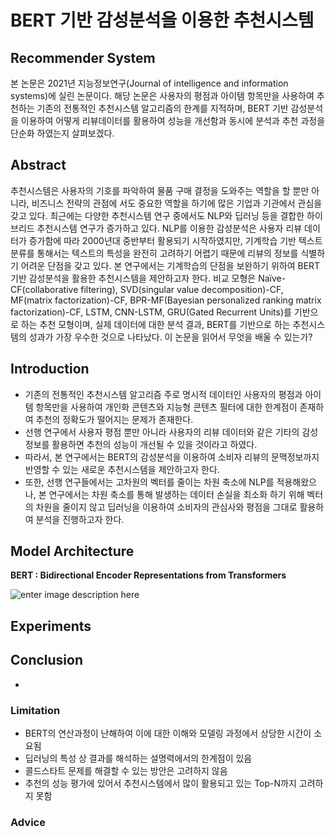 ﻿# BERT 기반 감성분석을 이용한 추천시스템

## Recommender System
본 논문은 2021년 지능정보연구(Journal of intelligence and information systems)에 실린 논문이다. 해당 논문은 사용자의 평점과 아이템 항목만을 사용하여 추천하는 기존의 전통적인 추천시스템 알고리즘의 한계를 지적하며, BERT 기반 감성분석을 이용하여 어떻게 리뷰데이터를 활용하여 성능을 개선함과 동시에 분석과 추천 과정을 단순화 하였는지 살펴보겠다.

## Abstract
추천시스템은 사용자의 기호를 파악하여 물품 구매 결정을 도와주는 역할을 할 뿐만 아니라, 비즈니스 전략의 관점에 서도 중요한 역할을 하기에 많은 기업과 기관에서 관심을 갖고 있다. 최근에는 다양한 추천시스템 연구 중에서도 NLP와 딥러닝 등을 결합한 하이브리드 추천시스템 연구가 증가하고 있다. NLP를 이용한 감성분석은 사용자 리뷰 데이터가 증가함에 따라 2000년대 중반부터 활용되기 시작하였지만, 기계학습 기반 텍스트 분류를 통해서는 텍스트의 특성을 완전히 고려하기 어렵기 때문에 리뷰의 정보를 식별하기 어려운 단점을 갖고 있다. 본 연구에서는 기계학습의 단점을 보완하기 위하여 BERT 기반 감성분석을 활용한 추천시스템을 제안하고자 한다. 비교 모형은 Naïve-CF(collaborative filtering), SVD(singular value decomposition)-CF, MF(matrix factorization)-CF, BPR-MF(Bayesian personalized ranking matrix factorization)-CF, LSTM, CNN-LSTM, GRU(Gated Recurrent Units)를 기반으로 하는 추천 모형이며, 실제 데이터에 대한 분석 결과, BERT를 기반으로 하는 추천시스템의 성과가 가장 우수한 것으로 나타났다. 이 논문을 읽어서 무엇을 배울 수 있는가?


## Introduction

- 기존의 전통적인 추천시스템 알고리즘 주로 명시적 데이터인 사용자의 평점과 아이템 항목만을 사용하여 개인화 콘텐츠와 지능형 콘텐츠 필터에 대한 한계점이 존재하여 추천의 정확도가 떨어지는 문제가 존재한다. 
- 선행 연구에서 사용자 평점 뿐만 아니라 사용자의 리뷰 데이터와 같은 기타의 감성 정보를 활용하면 추천의 성능이 개선될 수 있을 것이라고 하였다.  
- 따라서, 본 연구에서는 BERT의 감성분석을 이용하여 소비자 리뷰의 문맥정보까지 반영할 수 있는 새로운 추천시스템을 제안하고자 한다. 
- 또한, 선행 연구들에서는 고차원의 벡터를 줄이는 차원 축소에 NLP를 적용해왔으나, 본 연구에서는 차원 축소를 통해 발생하는 데이터 손실을 최소화 하기 위해 벡터의 차원을 줄이지 않고 딥러닝을 이용하여 소비자의 관심사와 평점을 그대로 활용하여 분석을 진행하고자 한다. 

## Model Architecture
**BERT : Bidirectional Encoder Representations from Transformers**

![enter image description here](https://user-images.githubusercontent.com/79245484/147387211-f51e77c6-8e35-4ea8-b884-73d3077b159e.PNG)






## Experiments

## Conclusion
- 

### Limitation
- BERT의 연산과정이 난해하여 이에 대한 이해와 모델링 과정에서 상당한 시간이 소요됨
- 딥러닝의 특성 상 결과를 해석하는 설명력에서의 한계점이 있음
- 콜드스타트 문제를 해결할 수 있는 방안은 고려하지 않음
- 추천의 성능 평가에 있어서 추천시스템에서 많이 활용되고 있는 Top-N까지 고려하지 못함
### Advice

